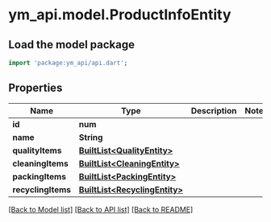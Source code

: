# ym_api.model.ProductInfoEntity

## Load the model package
```dart
import 'package:ym_api/api.dart';
```

## Properties
Name | Type | Description | Notes
------------ | ------------- | ------------- | -------------
**id** | **num** |  | 
**name** | **String** |  | 
**qualityItems** | [**BuiltList&lt;QualityEntity&gt;**](QualityEntity.md) |  | 
**cleaningItems** | [**BuiltList&lt;CleaningEntity&gt;**](CleaningEntity.md) |  | 
**packingItems** | [**BuiltList&lt;PackingEntity&gt;**](PackingEntity.md) |  | 
**recyclingItems** | [**BuiltList&lt;RecyclingEntity&gt;**](RecyclingEntity.md) |  | 

[[Back to Model list]](../README.md#documentation-for-models) [[Back to API list]](../README.md#documentation-for-api-endpoints) [[Back to README]](../README.md)


